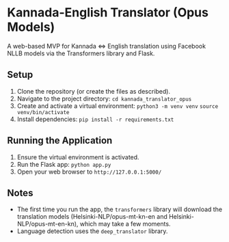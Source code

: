 # Kannada-English Translator (Opus Models)

A web-based MVP for Kannada <=> English translation using Facebook NLLB models via the Transformers library and Flask.

## Setup

1.  Clone the repository (or create the files as described).
2.  Navigate to the project directory: `cd kannada_translator_opus`
3.  Create and activate a virtual environment:
    `python3 -m venv venv`
    `source venv/bin/activate`
4.  Install dependencies:
    `pip install -r requirements.txt`

## Running the Application

1.  Ensure the virtual environment is activated.
2.  Run the Flask app:
    `python app.py`
3.  Open your web browser to `http://127.0.0.1:5000/`

## Notes

*   The first time you run the app, the `transformers` library will download the translation models (Helsinki-NLP/opus-mt-kn-en and Helsinki-NLP/opus-mt-en-kn), which may take a few moments.
*   Language detection uses the `deep_translator` library.